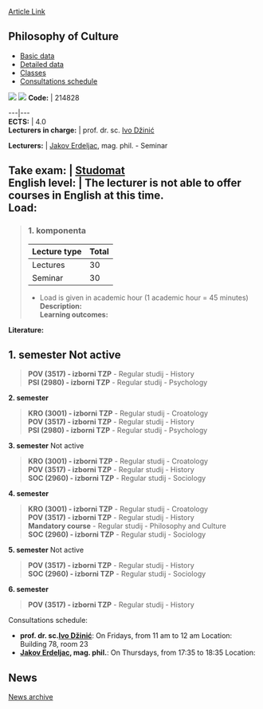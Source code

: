 [Article Link](https://www.fhs.hr/en/course/poc_f)

## Philosophy of Culture
  * [Basic data](https://www.fhs.hr/en/course/poc_f#v1id-523817_19791_1_0 "Basic data")
  * [Detailed data](https://www.fhs.hr/en/course/poc_f#v1id-523817_19791_1_1 "Detailed data")
  * [Classes](https://www.fhs.hr/en/course/poc_f#v1id-523817_19791_1_2 "Classes")
  * [Consultations schedule](https://www.fhs.hr/en/course/poc_f#v1id-523817_19791_1_3 "Consultations schedule")


[![](https://www.fhs.hr/img/flags/gif/hr.gif)](https://www.fhs.hr/predmet/filkul_a) [![](https://www.fhs.hr/img/flags/gif/gb.gif)](https://www.fhs.hr/en/course/poc_f)
**Code:** |  214828  
  
---|---  
**ECTS:** |  4.0   
**Lecturers in charge:** |  prof. dr. sc. [Ivo Džinić](https://www.fhs.hr/staff/ivo.dzinic)   
  
**Lecturers:** |  [Jakov Erdeljac](https://www.fhs.hr/djelatnik/jakov.erdeljac), mag. phil. - Seminar  
  
**Take exam:** |  [Studomat](http://www.isvu.hr/studomat)  
**English level:** |  The lecturer is not able to offer courses in English at this time.   
**Load:**  
---  
> ### 1. komponenta
> | Lecture type | Total  
> ---|---  
> Lectures | 30  
> Seminar | 30  
> * Load is given in academic hour (1 academic hour = 45 minutes)   
**Description:**  
> **Learning outcomes:**  

  
**Literature:**  

  
**1. semester** Not active  
---  
> **POV (3517) - izborni TZP** - Regular studij - History  
>  **PSI (2980) - izborni TZP** - Regular studij - Psychology  
>   
  
**2. semester**  
> **KRO (3001) - izborni TZP** - Regular studij - Croatology  
>  **POV (3517) - izborni TZP** - Regular studij - History  
>  **PSI (2980) - izborni TZP** - Regular studij - Psychology  
>   
  
**3. semester** Not active  
> **KRO (3001) - izborni TZP** - Regular studij - Croatology  
>  **POV (3517) - izborni TZP** - Regular studij - History  
>  **SOC (2960) - izborni TZP** - Regular studij - Sociology  
>   
  
**4. semester**  
> **KRO (3001) - izborni TZP** - Regular studij - Croatology  
>  **POV (3517) - izborni TZP** - Regular studij - History  
>  **Mandatory course** - Regular studij - Philosophy and Culture  
>  **SOC (2960) - izborni TZP** - Regular studij - Sociology  
>   
  
**5. semester** Not active  
> **POV (3517) - izborni TZP** - Regular studij - History  
>  **SOC (2960) - izborni TZP** - Regular studij - Sociology  
>   
  
**6. semester**  
> **POV (3517) - izborni TZP** - Regular studij - History  
>   
Consultations schedule: 
  * **prof. dr. sc.[Ivo Džinić](https://www.fhs.hr/staff/ivo.dzinic)**: 
On Fridays, from 11 am to 12 am
Location: Building 78, room 23 
  * **[Jakov Erdeljac](https://www.fhs.hr/djelatnik/jakov.erdeljac), mag. phil.**: 
On Thursdays, from 17:35 to 18:35
Location: 


## News
[News archive](https://www.fhs.hr/en/course/poc_f?@=21cdk#news_119284 "News archive")
